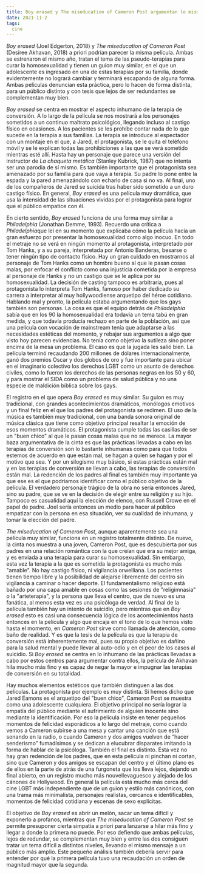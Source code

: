 ```yaml
---
title: Boy erased y The miseducation of Cameron Post argumentan lo mismo pero a distintos niveles
date: 2021-11-2
tags:
  cine
---
```

*Boy erased* (Joel Edgerton, 2018) y *The miseducation of Cameron Post* (Desiree Akhavan, 2018) a priori podrían parecer la misma película. Ambas se estrenaron el mismo año, tratan el tema de las pseudo-terapias para curar la homosexualidad y tienen un guion muy similar, en el que un adolescente es ingresado en una de estas terapias por su familia, donde evidentemente no logrará cambiar y terminará escapando de alguna forma. Ambas películas denuncian esta práctica, pero lo hacen de forma distinta, para un público distinto y con tesis que lejos de ser redundantes se complementan muy bien.

*Boy erased* se centra en mostrar el aspecto inhumano de la terapia de conversión. A lo largo de la película se nos mostrará a los personajes sometidos a un continuo maltrato psicológico, llegando incluso al castigo físico en ocasiones. A los pacientes se les prohíbe contar nada de lo que sucede en la terapia a sus familias. La terapia se introduce al espectador con un montaje en el que, a Jared, el protagonista, se le quita el teléfono móvil y se le explican todas las prohibiciones a las que se verá sometido mientras esté allí. Hasta hay un personaje que parece una versión del instructor de *La chaqueta metálica* (Stanley Kubrick, 1987) que no intenta ser una parodia de sí mismo. Es también importante que el protagonista sea amenazado por su familia para que vaya a terapia. Su padre lo pone entre la espada y la pared amenazándolo con echarlo de casa si no va. Al final, uno de los compañeros de Jared se suicida tras haber sido sometido a un duro castigo físico. En general, *Boy erased* es una película muy dramática, que usa la intensidad de las situaciones vividas por el protagonista para lograr que el público empatice con él.

En cierto sentido, *Boy erased* funciona de una forma muy similar a *Philadelphia* (Jonathan Demme, 1993). Recuerdo una crítica a *Philadelphia*que leí en su momento que explicaba cómo la película hacía un gran esfuerzo por presentar la homosexualidad como algo inocuo. En todo el metraje no se verá en ningún momento al protagonista, interpretado por Tom Hanks, y a su pareja, interpretada por Antonio Banderas, besarse o tener ningún tipo de contacto físico. Hay un gran cuidado en mostrarnos al personaje de Tom Hanks como un hombre bueno al que le pasan cosas malas, por enfocar el conflicto como una injusticia cometida por la empresa al personaje de Hanks y no un castigo que se le aplica por su homosexualidad. La decisión de casting tampoco es arbitraria, pues al protagonista lo interpreta Tom Hanks, famoso por haber dedicado su carrera a interpretar al muy hollywoodiense arquetipo del héroe cotidiano. Hablando mal y pronto, la película estaba argumentando que los gays también son personas. La cosa es que el equipo detrás de *Philadelphia* sabía que en los 90 la homosexualidad era todavía un tema tabú en gran medida, y que todavía producía rechazo en parte de la población, así que una película con vocación de mainstream tenía que adaptarse a las necesidades estéticas del momento, y rebajar sus argumentos a algo que visto hoy parecen evidencias. No tenía como objetivo la sutileza sino poner encima de la mesa un problema. El caso es que la jugada les salió bien. La película terminó recaudando 200 millones de dólares internacionalmente, ganó dos premios Oscar y dos globos de oro y fue importante para ubicar en el imaginario colectivo los derechos LGBT como un asunto de derechos civiles, como lo fueron los derechos de las personas negras en los 50 y 60, y para mostrar el SIDA como un problema de salud pública y no una especie de maldición bíblica sobre los gays.

El registro en el que opera *Boy erased* es muy similar. Su guion es muy tradicional, con grandes acontecimientos dramáticos, monólogos emotivos y un final feliz en el que los padres del protagonista se redimen. El uso de la música es también muy tradicional, con una banda sonora original de música clásica que tiene como objetivo principal resaltar la emoción de esos momentos dramáticos. El protagonista cumple todas las casillas de ser un "buen chico" al que le pasan cosas malas que no se merece. La mayor baza argumentativa de la cinta es que las prácticas llevadas a cabo en las terapias de conversión son lo bastante inhumanas como para que todos estemos de acuerdo en que están mal, se hagan a quien se hagan y por el motivo que sea. Y por un silogismo muy básico, si estas prácticas están mal y en las terapias de conversión se llevan a cabo, las terapias de conversión están mal. La redención de los padres al final es también muy importante ya que ese es el que podríamos identificar como el público objetivo de la película. El verdadero personaje trágico de la obra no sería entonces Jared, sino su padre, que se ve en la decisión de elegir entre su religión y su hijo. Tampoco es casualidad aquí la elección de elenco, con Russell Crowe en el papel de padre. Joel sería entonces un medio para hacer al público empatizar con la persona en esa situación, ver su cualidad de inhumana, y tomar la elección del padre.

*The miseducation of Cameron Post*, aunque aparentemente sea una película muy similar, funciona en un registro totalmente distinto. De nuevo, la cinta nos muestra a una joven, Cameron Post, que es descubierta por sus padres en una relación romántica con la que creían que era su mejor amiga, y es enviada a una terapia para curar su homosexualidad. Sin embargo, esta vez la terapia a la que es sometida la protagonista es mucho más "amable". No hay castigo físico, ni vigilancia orwelliana. Los pacientes tienen tiempo libre y la posibilidad de alejarse libremente del centro sin vigilancia a caminar o hacer deporte. El fundamentalismo religioso está bañado por una capa amable en cosas como las sesiones de "religimnasia" o la "arteterapia", y la persona que lleva el centro, que de nuevo es una fanática, al menos esta vez es una psicóloga de verdad. Al final de la película también hay un intento de suicidio, pero mientras que en *Boy erased* esto es casi una consecuencia lógica de los acontecimientos hasta entonces en la película y algo que encaja en el tono de lo que hemos visto hasta el momento, en *Cameron Post* sirve como llamada de atención, como baño de realidad. Y es que la tesis de la película es que la terapia de conversión está inherentemente mal, pues su propio objetivo es dañino para la salud mental y puede llevar al auto-odio y en el peor de los casos al suicidio. Si *Boy erased* se centra en lo inhumano de las prácticas llevadas a cabo por estos centros para argumentar contra ellos, la película de Akhavan hila mucho más fino y es capaz de negar la mayor e impugnar las terapias de conversión en su totalidad.

Hay muchos elementos estéticos que también distinguen a las dos películas. La protagonista por ejemplo es muy distinta. Si hemos dicho que Jared Eamons es el arquetipo del "buen chico", Cameron Post se muestra como una adolescente cualquiera. El objetivo principal no sería lograr la empatía del público mediante el sufrimiento de alguien inocente sino mediante la identificación. Por eso la película insiste en tener pequeños momentos de felicidad esporádicos a lo largo del metraje, como cuando vemos a Cameron subirse a una mesa y cantar una canción que está sonando en la radio, o cuando Cameron y dos amigos vuelven de “hacer senderismo” fumadísimos y se dedican a elucubrar disparates imitando la forma de hablar de la psicóloga. También el final es distinto. Esta vez no hay gran redención de los padres, que en esta película ni pinchan ni cortan, sino que Cameron y dos amigos se escapan del centro y el último plano es de ellos en la parte de atrás de una furgoneta que los lleva lejos, dejando un final abierto, en un registro mucho más nouvellevaguesco y alejado de los cánones de Hollywood. En general la película está mucho más cerca del cine LGBT más independiente que de un guion y estilo más canónicos, con una trama más minimalista, personajes realistas, cercanos e identificables, momentos de felicidad cotidiana y escenas de sexo explícitas.

El objetivo de *Boy erased* es abrir un melón, sacar un tema difícil y exponerlo a profanos, mientras que *The miseducation of Cameron Post* se permite presuponer cierta simpatía a priori para lanzarse a hilar más fino y llegar a donde la primera no puede. Por eso defiendo que ambas películas, lejos de redundar, se complementan muy bien y entre las dos consiguen tratar un tema difícil a distintos niveles, llevando el mismo mensaje a un público más amplio. Este pequeño análisis también debería servir para entender por qué la primera película tuvo una recaudación un orden de magnitud mayor que la segunda.
